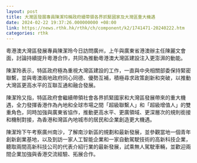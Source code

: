 ```yaml
---
layout: post
title: 大灣區發展專員陳潔玲稱政府續帶領各界抓緊國家及大灣區重大機遇
date: 2024-02-22 19:37:26.000000000 +08:00
link: https://news.rthk.hk/rthk/ch/component/k2/1741471-20240222.htm
categories: rthk
---
```


粵港澳大灣區發展專員陳潔玲今日訪問廣州，上午與廣東省港澳辦主任陳麗文會面，討論持續提升粵港合作，共同為推動粵港澳大灣區建設注入更澎湃的動能。

陳潔玲表示，特區政府極為重視大灣區建設的工作，一直與中央相關部委保持緊密聯繫，並與粵澳兩地政府同心同德、優勢互補，積極尋求政策創新和突破，以推動大灣區更高水平的互聯互通和融合發展。

陳潔玲又指，特區政府會繼續帶領社會各界抓緊國家和大灣區發展帶來的重大機遇，全力發揮香港作為內地和全球市場之間「超級聯繫人」和「超級增值人」的雙重角色，同時加強與廣東省協作，推動更高水平、更廣領域、更深層次的規則銜接和機制對接，為香港和灣區內地城市的居民和企業創造更大機遇。

陳潔玲下午考察廣州南沙，了解南沙新區的規劃和最新發展，並參觀當地一個青年創新創業基地，以及到訪一家人工智能企業和一家自動駕駛技術的高新科技企業，聽取兩間高新科技公司的代表介紹行業的最新發展，試乘無人駕駛車輛，並歡迎兩間企業加強與香港交流經驗、拓展合作。
